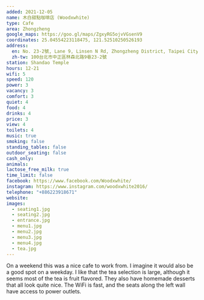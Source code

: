 ```yaml
---
added: 2021-12-05
name: 木白甜點咖啡店 (Woodxwhite)
type: Cafe
area: Zhongzheng
google_maps: https://goo.gl/maps/ZgxyRG5ojvVGsenV9
coordinates: 25.04554223118475, 121.52510250526193
address:
  en: No. 23-2號, Lane 9, Linsen N Rd, Zhongzheng District, Taipei City, 100
  zh-tw: 100台北市中正區林森北路9巷23-2號
station: Shandao Temple
hours: 12-21
wifi: 5
speed: 120
power: 3
vacancy: 3
comfort: 3
quiet: 4
food: 4
drinks: 4
price: 3
view: 4
toilets: 4
music: true
smoking: false
standing_tables: false
outdoor_seating: false
cash_only: 
animals: 
lactose_free_milk: true
time_limit: false
facebook: https://www.facebook.com/Woodxwhite/
instagram: https://www.instagram.com/woodxwhite2016/
telephone: "+886223918671"
website: 
images:
  - seating1.jpg
  - seating2.jpg
  - entrance.jpg
  - menu1.jpg
  - menu2.jpg
  - menu3.jpg
  - menu4.jpg
  - tea.jpg
---
```


On a weekend this was a nice cafe to work from. I imagine it would also be a good spot on a weekday. I like that the tea selection is large, although it seems most of the tea is fruit flavored. They also have homemade desserts that all look quite nice. The WiFi is fast, and the seats along the left wall have access to power outlets.
